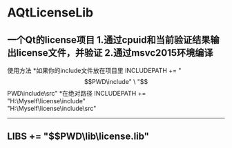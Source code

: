 # AQtLicenseLib
一个Qt的license项目
1.通过cpuid和当前验证结果输出license文件，并验证
2.通过msvc2015环境编译
----------------------------------------------------------
使用方法
*如果你的include文件放在项目里
INCLUDEPATH   += "$$PWD\include" \
                 "$$PWD\include\src"
*在绝对路径
INCLUDEPATH   += "H:\Myself\license\include" \
                 "H:\Myself\license\include\src"
****************************************************
LIBS += "$$PWD\lib\license.lib"
----------------------------------------------------------
